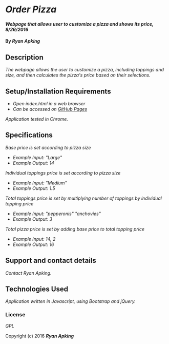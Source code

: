 # _Order Pizza_

#### _Webpage that allows user to customize a pizza and shows its price, 8/26/2016_

#### By _**Ryan Apking**_

## Description

_The webpage allows the user to customize a pizza, including toppings and size, and then calculates the pizza's price based on their selections._

## Setup/Installation Requirements

* _Open index.html in a web browser_
* _Can be accessed on [GitHub Pages](https://ryanapking.github.io/epicodus-intro-order-pizza/)_


_Application tested in Chrome._

## Specifications

_Base price is set according to pizza size_
* _Example Input: "Large"_
* _Example Output: 14_

_Individual toppings price is set according to pizza size_
* _Example Input: "Medium"_
* _Example Output: 1.5_

_Total toppings price is set by multiplying number of toppings by individual topping price_
* _Example Input: "pepperonis" "anchovies"_
* _Example Output: 3_

_Total pizza price is set by adding base price to total topping price_
* _Example Input: 14, 2_
* _Example Output: 16_

## Support and contact details

_Contact Ryan Apking._

## Technologies Used

_Application written in Javascript, using Bootstrap and jQuery._

### License

*GPL*

Copyright (c) 2016 **_Ryan Apking_**

